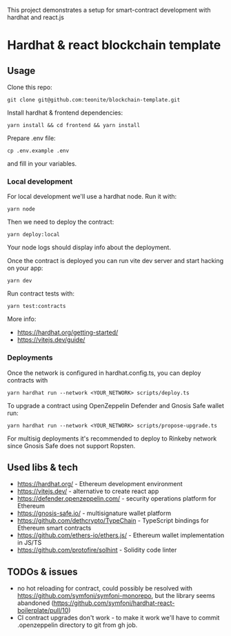 This project demonstrates a setup for smart-contract development with hardhat and react.js

# Hardhat & react blockchain template

## Usage

Clone this repo:
```
git clone git@github.com:teonite/blockchain-template.git
```

Install hardhat & frontend dependencies:
```
yarn install && cd frontend && yarn install
```

Prepare .env file:
```
cp .env.example .env
```
and fill in your variables.

### Local development
For local development we'll use a hardhat node. Run it with:
```
yarn node
```

Then we need to deploy the contract: 
```
yarn deploy:local
```
Your node logs should display info about the deployment.

Once the contract is deployed you can run vite dev server and start hacking on your app:
```
yarn dev
```

Run contract tests with:
```
yarn test:contracts
```

More info:
* https://hardhat.org/getting-started/
* https://vitejs.dev/guide/

### Deployments
Once the network is configured in hardhat.config.ts, you can deploy contracts with
```
yarn hardhat run --network <YOUR_NETWORK> scripts/deploy.ts
```
To upgrade a contract using OpenZeppelin Defender and Gnosis Safe wallet run:
```
yarn hardhat run --network <YOUR_NETWORK> scripts/propose-upgrade.ts
```
For multisig deployments it's recommended to deploy to Rinkeby network since Gnosis Safe does not support Ropsten.
## Used libs & tech
* https://hardhat.org/ - Ethereum development environment
* https://vitejs.dev/ - alternative to create react app
* https://defender.openzeppelin.com/ - security operations platform for Ethereum
* https://gnosis-safe.io/ - multisignature wallet platform
* https://github.com/dethcrypto/TypeChain - TypeScript bindings for Ethereum smart contracts
* https://github.com/ethers-io/ethers.js/ - Ethereum wallet implementation in JS/TS
* https://github.com/protofire/solhint - Solidity code linter

## TODOs & issues
* no hot reloading for contract, could possibly be resolved with https://github.com/symfoni/symfoni-monorepo, but the library seems abandoned (https://github.com/symfoni/hardhat-react-boilerplate/pull/10)
* CI contract upgrades don't work - to make it work we'll have to commit .openzeppelin directory to git from gh job.
